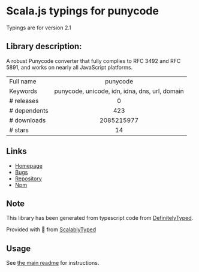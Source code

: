 
# Scala.js typings for punycode

Typings are for version 2.1

## Library description:
A robust Punycode converter that fully complies to RFC 3492 and RFC 5891, and works on nearly all JavaScript platforms.

|                    |                 |
| ------------------ | :-------------: |
| Full name          | punycode |
| Keywords           | punycode, unicode, idn, idna, dns, url, domain |
| # releases         | 0 |
| # dependents       | 423 |
| # downloads        | 2085215977 |
| # stars            | 14 |

## Links
- [Homepage](https://mths.be/punycode)
- [Bugs](https://github.com/bestiejs/punycode.js/issues)
- [Repository](https://github.com/bestiejs/punycode.js)
- [Npm](https://www.npmjs.com/package/punycode)
    


## Note
This library has been generated from typescript code from [DefinitelyTyped](https://definitelytyped.org).

Provided with :purple_heart: from [ScalablyTyped](https://github.com/oyvindberg/ScalablyTyped)

## Usage
See [the main readme](../../readme.md) for instructions.


